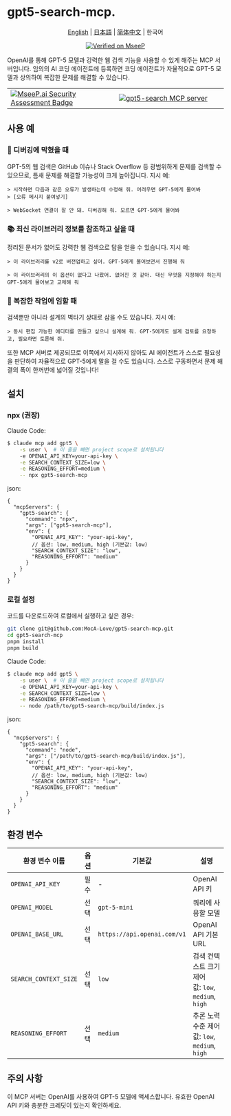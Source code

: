 # gpt5-search-mcp.

<div align="center">
  <p><a href="./README.md">English</a> | <a href="./README.ja.md">日本語</a> | <a href="./README.zh.md">简体中文</a> | 한국어</p>

[![Verified on MseeP](https://mseep.ai/badge.svg)](https://mseep.ai/app/810f04ea-e685-4840-ae20-6a70deb7407a)

</div>


OpenAI를 통해 GPT-5 모델과 강력한 웹 검색 기능을 사용할 수 있게 해주는 MCP 서버입니다.
임의의 AI 코딩 에이전트에 등록하면 코딩 에이전트가 자율적으로 GPT-5 모델과 상의하여 복잡한 문제를 해결할 수 있습니다.

<table>
	<tr>
		<td width="50%">
			<a href="https://mseep.ai/app/MocA-Love-gpt5-search-mcp.">
<img src="https://mseep.net/pr/MocA-Love-gpt5-search-mcp.-badge.png" alt="MseeP.ai Security Assessment Badge" />
</a>
		</td>
		<td width="50%">
			<a href="https://glama.ai/mcp/servers/@MocA-Love/gpt5-search-mcp.">
  <img src="https://glama.ai/mcp/servers/@MocA-Love/gpt5-search-mcp./badge" alt="gpt5-search MCP server" />
</a>
		</td>
	</tr>
</table>

## 사용 예

### 🐛 디버깅에 막혔을 때

GPT-5의 웹 검색은 GitHub 이슈나 Stack Overflow 등 광범위하게 문제를 검색할 수 있으므로, 틈새 문제를 해결할 가능성이 크게 높아집니다. 지시 예:

```
> 시작하면 다음과 같은 오류가 발생하는데 수정해 줘. 어려우면 GPT-5에게 물어봐
> [오류 메시지 붙여넣기]
```
```
> WebSocket 연결이 잘 안 돼. 디버깅해 줘. 모르면 GPT-5에게 물어봐
```

### 📚 최신 라이브러리 정보를 참조하고 싶을 때

정리된 문서가 없어도 강력한 웹 검색으로 답을 얻을 수 있습니다. 지시 예:

```
> 이 라이브러리를 v2로 버전업하고 싶어. GPT-5에게 물어보면서 진행해 줘
```

```
> 이 라이브러리의 이 옵션이 없다고 나왔어. 없어진 것 같아. 대신 무엇을 지정해야 하는지 GPT-5에게 물어보고 교체해 줘
```

### 🧩 복잡한 작업에 임할 때

검색뿐만 아니라 설계의 벽타기 상대로 삼을 수도 있습니다. 지시 예:

```
> 동시 편집 가능한 에디터를 만들고 싶으니 설계해 줘. GPT-5에게도 설계 검토를 요청하고, 필요하면 토론해 줘.
```

또한 MCP 서버로 제공되므로 이쪽에서 지시하지 않아도 AI 에이전트가 스스로 필요성을 판단하여 자율적으로 GPT-5에게 말을 걸 수도 있습니다. 스스로 구동하면서 문제 해결의 폭이 한꺼번에 넓어질 것입니다!

## 설치

### npx (권장)

Claude Code:

```sh
$ claude mcp add gpt5 \
	-s user \  # 이 줄을 빼면 project scope로 설치됩니다
	-e OPENAI_API_KEY=your-api-key \
	-e SEARCH_CONTEXT_SIZE=low \
	-e REASONING_EFFORT=medium \
	-- npx gpt5-search-mcp
```

json:

```jsonc
{
  "mcpServers": {
    "gpt5-search": {
      "command": "npx",
      "args": ["gpt5-search-mcp"],
      "env": {
        "OPENAI_API_KEY": "your-api-key",
        // 옵션: low, medium, high (기본값: low)
        "SEARCH_CONTEXT_SIZE": "low",
        "REASONING_EFFORT": "medium"
      }
    }
  }
}
```

### 로컬 설정

코드를 다운로드하여 로컬에서 실행하고 싶은 경우:

```bash
git clone git@github.com:MocA-Love/gpt5-search-mcp.git
cd gpt5-search-mcp
pnpm install
pnpm build
```

Claude Code:

```sh
$ claude mcp add gpt5 \
	-s user \  # 이 줄을 빼면 project scope로 설치됩니다
	-e OPENAI_API_KEY=your-api-key \
	-e SEARCH_CONTEXT_SIZE=low \
	-e REASONING_EFFORT=medium \
	-- node /path/to/gpt5-search-mcp/build/index.js
```

json:

```jsonc
{
  "mcpServers": {
    "gpt5-search": {
      "command": "node",
      "args": ["/path/to/gpt5-search-mcp/build/index.js"],
      "env": {
        "OPENAI_API_KEY": "your-api-key",
        // 옵션: low, medium, high (기본값: low)
        "SEARCH_CONTEXT_SIZE": "low",
        "REASONING_EFFORT": "medium"
      }
    }
  }
}
```

## 환경 변수

| 환경 변수 이름 | 옵션 | 기본값 | 설명 |
| --- | --- | --- | --- |
| `OPENAI_API_KEY` | 필수 | - | OpenAI API 키 |
| `OPENAI_MODEL` | 선택 | `gpt-5-mini` | 쿼리에 사용할 모델 |
| `OPENAI_BASE_URL` | 선택 | `https://api.openai.com/v1` | OpenAI API 기본 URL |
| `SEARCH_CONTEXT_SIZE` | 선택 | `low` | 검색 컨텍스트 크기 제어<br>값: `low`, `medium`, `high` |
| `REASONING_EFFORT` | 선택 | `medium` | 추론 노력 수준 제어<br>값: `low`, `medium`, `high` |

## 주의 사항

이 MCP 서버는 OpenAI를 사용하여 GPT-5 모델에 액세스합니다. 유효한 OpenAI API 키와 충분한 크레딧이 있는지 확인하세요.